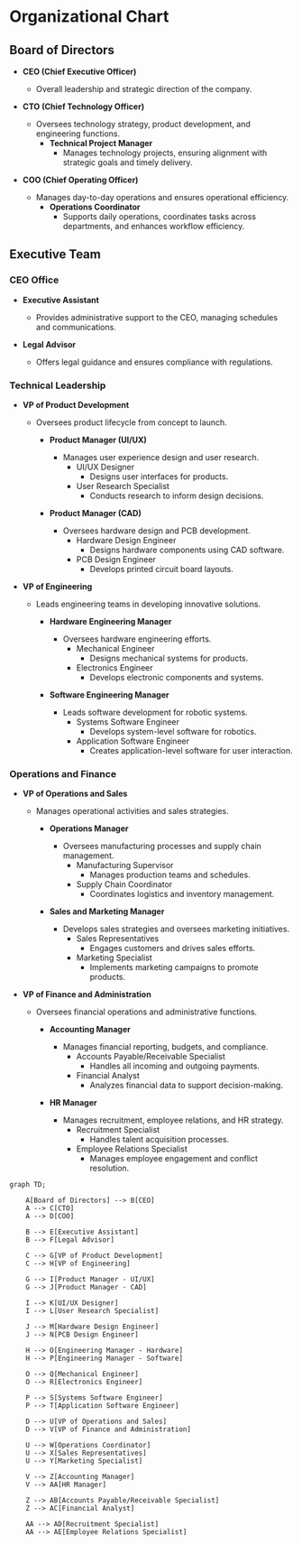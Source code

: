 # Organizational Chart

## Board of Directors
- **CEO (Chief Executive Officer)**
  - Overall leadership and strategic direction of the company.
  
- **CTO (Chief Technology Officer)**
  - Oversees technology strategy, product development, and engineering functions.
    - **Technical Project Manager**
      - Manages technology projects, ensuring alignment with strategic goals and timely delivery.

- **COO (Chief Operating Officer)**
  - Manages day-to-day operations and ensures operational efficiency.
    - **Operations Coordinator**
      - Supports daily operations, coordinates tasks across departments, and enhances workflow efficiency.

## Executive Team

### CEO Office
- **Executive Assistant**
  - Provides administrative support to the CEO, managing schedules and communications.
  
- **Legal Advisor**
  - Offers legal guidance and ensures compliance with regulations.

### Technical Leadership
- **VP of Product Development**
  - Oversees product lifecycle from concept to launch.
    - **Product Manager (UI/UX)**
      - Manages user experience design and user research.
        - UI/UX Designer
          - Designs user interfaces for products.
        - User Research Specialist
          - Conducts research to inform design decisions.
    
    - **Product Manager (CAD)**
      - Oversees hardware design and PCB development.
        - Hardware Design Engineer
          - Designs hardware components using CAD software.
        - PCB Design Engineer
          - Develops printed circuit board layouts.

- **VP of Engineering**
  - Leads engineering teams in developing innovative solutions.
    - **Hardware Engineering Manager**
      - Oversees hardware engineering efforts.
        - Mechanical Engineer
          - Designs mechanical systems for products.
        - Electronics Engineer
          - Develops electronic components and systems.
    
    - **Software Engineering Manager**
      - Leads software development for robotic systems.
        - Systems Software Engineer
          - Develops system-level software for robotics.
        - Application Software Engineer
          - Creates application-level software for user interaction.

### Operations and Finance
- **VP of Operations and Sales**
  - Manages operational activities and sales strategies.
    - **Operations Manager**
      - Oversees manufacturing processes and supply chain management.
        - Manufacturing Supervisor
          - Manages production teams and schedules.
        - Supply Chain Coordinator
          - Coordinates logistics and inventory management.

    - **Sales and Marketing Manager**
      - Develops sales strategies and oversees marketing initiatives.
        - Sales Representatives
          - Engages customers and drives sales efforts.
        - Marketing Specialist
          - Implements marketing campaigns to promote products.

- **VP of Finance and Administration**
  - Oversees financial operations and administrative functions.
    - **Accounting Manager**
      - Manages financial reporting, budgets, and compliance.
        - Accounts Payable/Receivable Specialist
          - Handles all incoming and outgoing payments.
        - Financial Analyst
          - Analyzes financial data to support decision-making.

    - **HR Manager**
      - Manages recruitment, employee relations, and HR strategy.
        - Recruitment Specialist
          - Handles talent acquisition processes.
        - Employee Relations Specialist
          - Manages employee engagement and conflict resolution.



```mermaid
graph TD;

    A[Board of Directors] --> B[CEO]
    A --> C[CTO]
    A --> D[COO]

    B --> E[Executive Assistant]
    B --> F[Legal Advisor]

    C --> G[VP of Product Development]
    C --> H[VP of Engineering]

    G --> I[Product Manager - UI/UX]
    G --> J[Product Manager - CAD]

    I --> K[UI/UX Designer]
    I --> L[User Research Specialist]

    J --> M[Hardware Design Engineer]
    J --> N[PCB Design Engineer]

    H --> O[Engineering Manager - Hardware]
    H --> P[Engineering Manager - Software]

    O --> Q[Mechanical Engineer]
    O --> R[Electronics Engineer]

    P --> S[Systems Software Engineer]
    P --> T[Application Software Engineer]

    D --> U[VP of Operations and Sales]
    D --> V[VP of Finance and Administration]

    U --> W[Operations Coordinator]
    U --> X[Sales Representatives]
    U --> Y[Marketing Specialist]

    V --> Z[Accounting Manager]
    V --> AA[HR Manager]

    Z --> AB[Accounts Payable/Receivable Specialist]
    Z --> AC[Financial Analyst]

    AA --> AD[Recruitment Specialist]
    AA --> AE[Employee Relations Specialist]
```